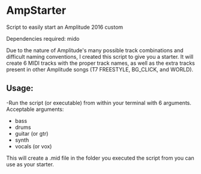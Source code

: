 # AmpStarter
 Script to easily start an Amplitude 2016 custom
 
 Dependencies required: mido
 
 Due to the nature of Amplitude's many possible track combinations and difficult naming conventions, I created this script to give you a starter. It will create 6 MIDI tracks with the proper track names, as well as the extra tracks present in other Amplitude songs (T7 FREESTYLE, BG_CLICK, and WORLD).
 
## Usage:
 -Run the script (or executable) from within your terminal with 6 arguments.
Acceptable arguments:
  * bass
  * drums
  * guitar (or gtr)
  * synth
  * vocals (or vox)

This will create a .mid file in the folder you executed the script from you can use as your starter.
